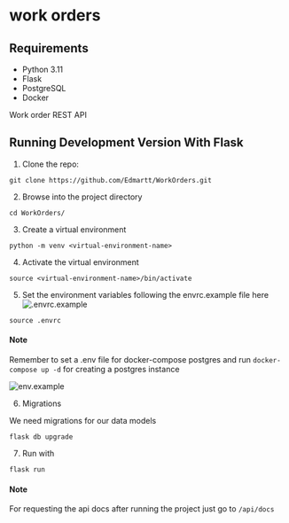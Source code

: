 # work orders

## Requirements

- Python 3.11
- Flask
- PostgreSQL
- Docker


Work order REST API


## Running Development Version With Flask

1. Clone the repo:

```
git clone https://github.com/Edmartt/WorkOrders.git
```

2. Browse into the project directory

```
cd WorkOrders/
```

3. Create a virtual environment

```
python -m venv <virtual-environment-name>
```

4. Activate the virtual environment

```
source <virtual-environment-name>/bin/activate
```

5. Set the environment variables following the envrc.example file here ![.envrc.example](https://github.com/Edmartt/WorkOrders/blob/dev/.envrc.example)

```
source .envrc
```

#### Note

Remember to set a .env file for docker-compose postgres and run `docker-compose up -d` for creating a postgres instance

![env.example](https://github.com/Edmartt/WorkOrders/blob/dev/env.example)

6. Migrations

We need migrations for our data models

```
flask db upgrade
```

7. Run with

```
flask run
```

#### Note

For requesting the api docs after running the project just go to `/api/docs`

